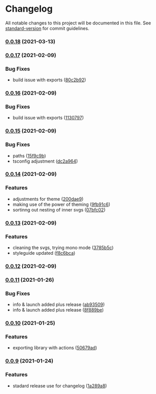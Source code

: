 # Changelog

All notable changes to this project will be documented in this file. See [standard-version](https://github.com/conventional-changelog/standard-version) for commit guidelines.

### [0.0.18](https://github.com/excelWithBusiness/webmobile-svg-library/compare/v0.0.17...v0.0.18) (2021-03-13)

### [0.0.17](https://github.com/excelWithBusiness/webmobile-svg-library/compare/v0.0.16...v0.0.17) (2021-02-09)


### Bug Fixes

* build issue with exports ([80c2b92](https://github.com/excelWithBusiness/webmobile-svg-library/commit/80c2b92a9b3f1be123f5c5e300e055ed9ce23500))

### [0.0.16](https://github.com/excelWithBusiness/webmobile-svg-library/compare/v0.0.15...v0.0.16) (2021-02-09)


### Bug Fixes

* build issue with exports ([1130797](https://github.com/excelWithBusiness/webmobile-svg-library/commit/1130797f86579f5ce4e0356bb452163d88f3937b))

### [0.0.15](https://github.com/excelWithBusiness/webmobile-svg-library/compare/v0.0.14...v0.0.15) (2021-02-09)


### Bug Fixes

* paths ([15f9c9b](https://github.com/excelWithBusiness/webmobile-svg-library/commit/15f9c9bd1cf39ca24372b48a0b2c676b1b0f5530))
* tsconfig adjustment ([dc2a964](https://github.com/excelWithBusiness/webmobile-svg-library/commit/dc2a964832dbf73588be3902e8712269b8f77efe))

### [0.0.14](https://github.com/excelWithBusiness/webmobile-svg-library/compare/v0.0.13...v0.0.14) (2021-02-09)


### Features

* adjustments for theme ([200dae9](https://github.com/excelWithBusiness/webmobile-svg-library/commit/200dae96b3b1e7dc589a99028b37b618c8887575))
* making use of the power of theming ([9fb91c6](https://github.com/excelWithBusiness/webmobile-svg-library/commit/9fb91c67556f1cb918dcd7455fc7ade10f5fda72))
* sortinng out nesting of inner svgs ([07bfc02](https://github.com/excelWithBusiness/webmobile-svg-library/commit/07bfc02fb9018ec068cd9d49a4c9aec802454639))

### [0.0.13](https://github.com/excelWithBusiness/webmobile-svg-library/compare/v0.0.12...v0.0.13) (2021-02-09)


### Features

* cleaning the svgs, trying mono mode ([3785b5c](https://github.com/excelWithBusiness/webmobile-svg-library/commit/3785b5c714bac615bf5d302c8948ea207703b86b))
* styleguide updated ([f8c6bca](https://github.com/excelWithBusiness/webmobile-svg-library/commit/f8c6bca234fc82633815309d21b87651e9d5d0ff))

### [0.0.12](https://github.com/excelWithBusiness/webmobile-svg-library/compare/v0.0.11...v0.0.12) (2021-02-09)

### [0.0.11](https://github.com/excelWithBusiness/webmobile-svg-library/compare/v0.0.10...v0.0.11) (2021-01-26)


### Bug Fixes

* info & launch added plus release ([ab93509](https://github.com/excelWithBusiness/webmobile-svg-library/commit/ab935095128222375405282252f0aa8048e9b013))
* info & launch added plus release ([8f889be](https://github.com/excelWithBusiness/webmobile-svg-library/commit/8f889bec89117cf1f71e6fce0a2ebebb07a4f28c))

### [0.0.10](https://github.com/excelWithBusiness/webmobile-svg-library/compare/v0.0.8...v0.0.10) (2021-01-25)


### Features

* exporting library with actions ([50679ad](https://github.com/excelWithBusiness/webmobile-svg-library/commit/50679ad72f12a0b9138cbb660604c98112608057))

### [0.0.9](https://github.com/excelWithBusiness/webmobile-svg-library/compare/v0.0.8...v0.0.9) (2021-01-24)


### Features

* stadard release use for changelog ([1a289a8](https://github.com/excelWithBusiness/webmobile-svg-library/commit/1a289a85735ef36fa1a2106b1b39ff2f718b10eb))
